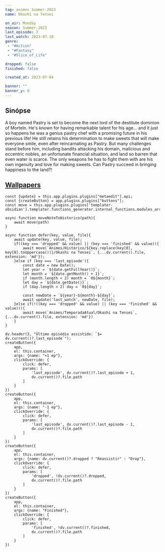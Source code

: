 ```yaml
---
tag: animes Summer-2023
name: Okashi na Tensei

on_air: Monday
season: Summer-2023
last_episode: 3
last_watch: 2023-07-10
genre: 
 - "#Action"
 - "#Fantasy"
 - "#Slice_of_Life"

dropped: false
finished: false

created_at: 2023-07-04

banner: ""
banner_y: 0
---
```

## Sinópse
A boy named Pastry is set to become the next lord of the destitute dominion of Morteln. He's known for having remarkable talent for his age... and it just so happens he was a genius pastry chef with a promising future in his previous life! He still retains his determination to make sweets that will make everyone smile, even after reincarnating as Pastry. But many challenges stand before him, including bandits attacking his domain, malicious and eccentric nobles, an unfortunate financial situation, and land so barren that even water is scarce. The only weapons he has to fight them with are his own ingenuity and love for making sweets. Can Pastry succeed in bringing happiness to the land?!

## [Wallpapers](https://wall.alphacoders.com/search.php?search=Okashi+na+Tensei&lang=Portuguese)

```dataviewjs
const {update} = this.app.plugins.plugins["metaedit"].api;
const {createButton} = app.plugins.plugins["buttons"];
const move = this.app.plugins.plugins['templater-obsidian'].templater.functions_generator.internal_functions.modules_array[1].static_functions.get('move');

async function moveNoteToHistorico(path){
	await move(path)
}

async function defer(key, value, file){
	await update(key, value, file);
	if((key === 'dropped' && value) || (key === 'finished' && value)){
		await move(`Animes/Histórico/${key.replace(key[0], key[0].toUppercase())}/Okashi na Tensei`, {...dv.current().file, extension: 'md'});
	}else if (key === 'last_episode'){
		const date = new Date();
		let year = `${date.getFullYear()}`;
		let month = `${date.getMonth() + 1}`;
		if (month.length < 2) month = `0${month}`;
		let day = `${date.getDate()}`;
		if (day.length < 2) day = `0${day}`;

		const newDate = `${year}-${month}-${day}`;
		await update('last_watch', newDate, file);
	}else if(!((key === 'dropped' && value) || (key === 'finished' && value))){
		await move(`Animes/TemporadaAtual/Okashi na Tensei`, {...dv.current().file, extension: 'md'})
	}
}

dv.header(3, "Último episódio assistido: `$= dv.current()?.last_episode`");
createButton({
	app,
	el: this.container,
	args: {name: "+1 ep"},
	clickOverride: {
		click: defer,
		params: [
			'last_episode', dv.current()?.last_episode + 1,
			dv.current()?.file.path
		]
	}
})
createButton({
	app,
	el: this.container,
	args: {name: "-1 ep"},
	clickOverride: {
		click: defer,
		params: [
			'last_episode', dv.current()?.last_episode - 1,
			dv.current()?.file.path
		]
	}
})
createButton({
	app,
	el: this.container,
	args: {name: dv.current()?.dropped ? "Reassistir" : "Drop"},
	clickOverride: {
		click: defer,
		params: [
			'dropped', !dv.current()?.dropped,
			dv.current()?.file.path
		]
	}
})
createButton({
	app,
	el: this.container,
	args: {name: "Finished"},
	clickOverride: {
		click: defer,
		params: [
			'finished', !dv.current()?.finished,
			dv.current()?.file.path
		]
	}
})
```
